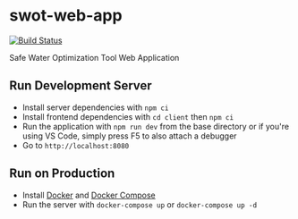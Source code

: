 # swot-web-app

[![Build Status](https://dev.azure.com/safeh2o/SWOT/_apis/build/status/safeh2o.swot-web-app?branchName=master)](https://dev.azure.com/safeh2o/SWOT/_build/latest?definitionId=1&branchName=master)

Safe Water Optimization Tool Web Application

## Run Development Server

-   Install server dependencies with `npm ci`
-   Install frontend dependencies with `cd client` then `npm ci`
-   Run the application with `npm run dev` from the base directory or if you're using VS Code, simply press F5 to also attach a debugger
-   Go to `http://localhost:8080`

## Run on Production

-   Install [Docker](https://docs.docker.com/engine/install/) and [Docker Compose](https://docs.docker.com/compose/install/)
-   Run the server with `docker-compose up` or `docker-compose up -d`